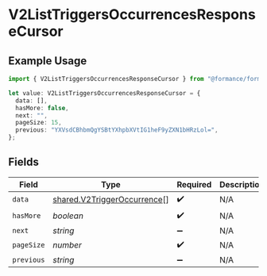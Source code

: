 # V2ListTriggersOccurrencesResponseCursor

## Example Usage

```typescript
import { V2ListTriggersOccurrencesResponseCursor } from "@formance/formance-sdk/sdk/models/shared";

let value: V2ListTriggersOccurrencesResponseCursor = {
  data: [],
  hasMore: false,
  next: "",
  pageSize: 15,
  previous: "YXVsdCBhbmQgYSBtYXhpbXVtIG1heF9yZXN1bHRzLol=",
};
```

## Fields

| Field                                                                             | Type                                                                              | Required                                                                          | Description                                                                       | Example                                                                           |
| --------------------------------------------------------------------------------- | --------------------------------------------------------------------------------- | --------------------------------------------------------------------------------- | --------------------------------------------------------------------------------- | --------------------------------------------------------------------------------- |
| `data`                                                                            | [shared.V2TriggerOccurrence](../../../sdk/models/shared/v2triggeroccurrence.md)[] | :heavy_check_mark:                                                                | N/A                                                                               |                                                                                   |
| `hasMore`                                                                         | *boolean*                                                                         | :heavy_check_mark:                                                                | N/A                                                                               | false                                                                             |
| `next`                                                                            | *string*                                                                          | :heavy_minus_sign:                                                                | N/A                                                                               |                                                                                   |
| `pageSize`                                                                        | *number*                                                                          | :heavy_check_mark:                                                                | N/A                                                                               | 15                                                                                |
| `previous`                                                                        | *string*                                                                          | :heavy_minus_sign:                                                                | N/A                                                                               | YXVsdCBhbmQgYSBtYXhpbXVtIG1heF9yZXN1bHRzLol=                                      |